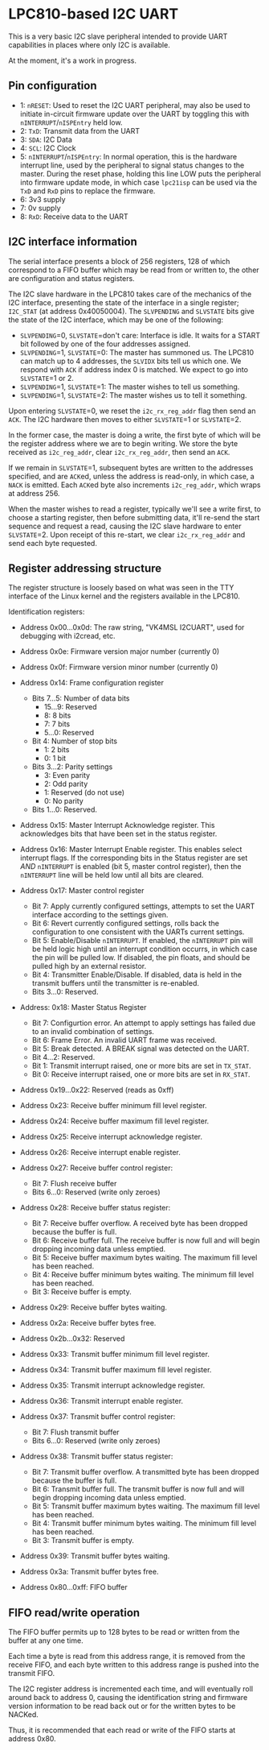 LPC810-based I2C UART
=====================

This is a very basic I2C slave peripheral intended to provide UART
capabilities in places where only I2C is available.

At the moment, it's a work in progress.

Pin configuration
-----------------

* 1: `nRESET`: Used to reset the I2C UART peripheral, may also be used to
  initiate in-circuit firmware update over the UART by toggling this with
  `nINTERRUPT`/`nISPEntry` held low.
* 2: `TxD`: Transmit data from the UART
* 3: `SDA`: I2C Data
* 4: `SCL`: I2C Clock
* 5: `nINTERRUPT`/`nISPEntry`: In normal operation, this is the hardware
  interrupt line, used by the peripheral to signal status changes to the
  master.  During the reset phase, holding this line LOW puts the
  peripheral into firmware update mode, in which case `lpc21isp` can be
  used via the `TxD` and `RxD` pins to replace the firmware.
* 6: 3v3 supply
* 7: 0v supply
* 8: `RxD`: Receive data to the UART

I2C interface information
-------------------------

The serial interface presents a block of 256 registers, 128 of which
correspond to a FIFO buffer which may be read from or written to, the
other are configuration and status registers.

The I2C slave hardware in the LPC810 takes care of the mechanics of the I2C
interface, presenting the state of the interface in a single register;
`I2C_STAT` (at address 0x40050004).  The `SLVPENDING` and `SLVSTATE` bits
give the state of the I2C interface, which may be one of the following:

* `SLVPENDING`=0, `SLVSTATE`=don't care: Interface is idle.  It waits for a
  START bit followed by one of the four addresses assigned.
* `SLVPENDING`=1, `SLVSTATE`=0: The master has summoned us.  The LPC810 can
  match up to 4 addresses, the `SLVIDX` bits tell us which one.  We respond
  with `ACK` if address index 0 is matched.  We expect to go into
  `SLVSTATE`=1 or 2.
* `SLVPENDING`=1, `SLVSTATE`=1: The master wishes to tell us something.
* `SLVPENDING`=1, `SLVSTATE`=2: The master wishes us to tell it something.

Upon entering `SLVSTATE`=0, we reset the `i2c_rx_reg_addr` flag then send
an `ACK`.  The I2C hardware then moves to either `SLVSTATE`=1 or
`SLVSTATE`=2.

In the former case, the master is doing a write, the first byte of which
will be the register address where we are to begin writing.  We store the
byte received as `i2c_reg_addr`, clear `i2c_rx_reg_addr`, then send
an `ACK`.

If we remain in `SLVSTATE`=1, subsequent bytes are written to the
addresses specified, and are `ACK`ed, unless the address is read-only, in
which case, a `NACK` is emitted.  Each `ACK`ed byte also increments
`i2c_reg_addr`, which wraps at address 256.

When the master wishes to read a register, typically we'll see a write
first, to choose a starting register, then before submitting data, it'll
re-send the start sequence and request a read, causing the I2C slave
hardware to enter `SLVSTATE`=2.  Upon receipt of this re-start, we clear
`i2c_rx_reg_addr` and send each byte requested.

Register addressing structure
-----------------------------

The register structure is loosely based on what was seen in the TTY
interface of the Linux kernel and the registers available in the LPC810.

Identification registers:

* Address 0x00…0x0d:
  The raw string, "VK4MSL I2CUART", used for debugging with i2cread, etc.
* Address 0x0e: Firmware version major number (currently 0)
* Address 0x0f: Firmware version minor number (currently 0)

* Address 0x14: Frame configuration register
  - Bits 7…5: Number of data bits
    - 15…9: Reserved
    - 8: 8 bits
    - 7: 7 bits
    - 5…0: Reserved
  - Bit 4: Number of stop bits
    - 1: 2 bits
    - 0: 1 bit
  - Bits 3…2: Parity settings
    - 3: Even parity
    - 2: Odd parity
    - 1: Reserved (do not use)
    - 0: No parity
  - Bits 1…0: Reserved.
* Address 0x15: Master Interrupt Acknowledge register.  This acknowledges
  bits that have been set in the status register.
* Address 0x16: Master Interrupt Enable register.  This enables select
  interrupt flags.  If the corresponding bits in the Status register are
  set *AND* `nINTERRUPT` is enabled (bit 5, master control register), then
  the `nINTERRUPT` line will be held low until all bits are cleared.
* Address 0x17: Master control register
  - Bit 7: Apply currently configured settings, attempts to set the UART
    interface according to the settings given.
  - Bit 6: Revert currently configured settings, rolls back the
    configuration to one consistent with the UARTs current settings.
  - Bit 5: Enable/Disable `nINTERRUPT`.  If enabled, the `nINTERRUPT`
    pin will be held logic high until an interrupt condition occurrs,
    in which case the pin will be pulled low.
    If disabled, the pin floats, and should be pulled high by an
    external resistor.
  - Bit 4: Transmitter Enable/Disable.  If disabled, data is held in the
    transmit buffers until the transmitter is re-enabled.
  - Bits 3…0: Reserved.
* Address: 0x18: Master Status Register
  - Bit 7: Configurtion error.  An attempt to apply settings has failed
    due to an invalid combination of settings.
  - Bit 6: Frame Error.  An invalid UART frame was received.
  - Bit 5: Break detected.  A BREAK signal was detected on the UART.
  - Bit 4…2: Reserved.
  - Bit 1: Transmit interrupt raised, one or more bits are set in `TX_STAT`.
  - Bit 0: Receive interrupt raised, one or more bits are set in `RX_STAT`.
* Address 0x19…0x22: Reserved (reads as 0xff)
* Address 0x23: Receive buffer minimum fill level register.
* Address 0x24: Receive buffer maximum fill level register.
* Address 0x25: Receive interrupt acknowledge register.
* Address 0x26: Receive interrupt enable register.
* Address 0x27: Receive buffer control register:
  - Bit 7: Flush receive buffer
  - Bits 6…0: Reserved (write only zeroes)
* Address 0x28: Receive buffer status register:
  - Bit 7: Receive buffer overflow.  A received byte has been dropped
    because the buffer is full.
  - Bit 6: Receive buffer full.  The receive buffer is now full and will
    begin dropping incoming data unless emptied.
  - Bit 5: Receive buffer maximum bytes waiting.  The maximum fill level
    has been reached.
  - Bit 4: Receive buffer minimum bytes waiting.  The minimum fill level
    has been reached.
  - Bit 3: Receive buffer is empty.
* Address 0x29: Receive buffer bytes waiting.
* Address 0x2a: Receive buffer bytes free.
* Address 0x2b…0x32: Reserved
* Address 0x33: Transmit buffer minimum fill level register.
* Address 0x34: Transmit buffer maximum fill level register.
* Address 0x35: Transmit interrupt acknowledge register.
* Address 0x36: Transmit interrupt enable register.
* Address 0x37: Transmit buffer control register:
  - Bit 7: Flush transmit buffer
  - Bits 6…0: Reserved (write only zeroes)
* Address 0x38: Transmit buffer status register:
  - Bit 7: Transmit buffer overflow.  A transmitted byte has been dropped
    because the buffer is full.
  - Bit 6: Transmit buffer full.  The transmit buffer is now full and will
    begin dropping incoming data unless emptied.
  - Bit 5: Transmit buffer maximum bytes waiting.  The maximum fill level
    has been reached.
  - Bit 4: Transmit buffer minimum bytes waiting.  The minimum fill level
    has been reached.
  - Bit 3: Transmit buffer is empty.
* Address 0x39: Transmit buffer bytes waiting.
* Address 0x3a: Transmit buffer bytes free.
* Address 0x80…0xff: FIFO buffer

FIFO read/write operation
-------------------------

The FIFO buffer permits up to 128 bytes to be read or written from the
buffer at any one time.

Each time a byte is read from this address range, it is removed from the
receive FIFO, and each byte written to this address range is pushed into
the transmit FIFO.

The I2C register address is incremented each time, and will eventually
roll around back to address 0, causing the identification string and
firmware version information to be read back out or for the written bytes
to be NACKed.

Thus, it is recommended that each read or write of the FIFO starts at
address 0x80.
